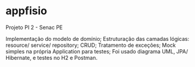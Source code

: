 # appfisio
Projeto PI 2 - Senac PE

Implementação do modelo de domínio;
Estruturação das camadas lógicas: resource/ service/ repository;
CRUD;
Tratamento de exceções;
Mock simples na própria Application para testes;
Foi usado diagrama UML, JPA/ Hibernate, e testes no H2 e Postman.
